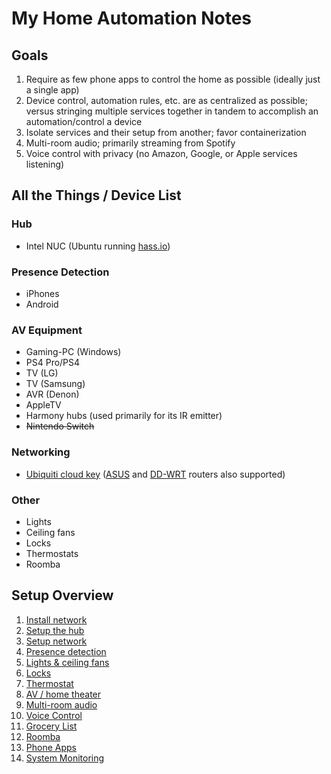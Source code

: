 # My Home Automation Notes

## Goals

1. Require as few phone apps to control the home as possible (ideally just a single app)
2. Device control, automation rules, etc. are as centralized as possible; versus stringing multiple services together in tandem to accomplish an automation/control a device
3. Isolate services and their setup from another; favor containerization
4. Multi-room audio; primarily streaming from Spotify
5. Voice control with privacy (no Amazon, Google, or Apple services listening)

## All the Things / Device List

### Hub

- Intel NUC (Ubuntu running [hass.io](https://www.home-assistant.io/hassio/))

### Presence Detection

- iPhones
- Android

### AV Equipment

- Gaming-PC (Windows)
- PS4 Pro/PS4
- TV (LG)
- TV (Samsung)
- AVR (Denon)
- AppleTV
- Harmony hubs (used primarily for its IR emitter)
- ~~Nintendo Switch~~

### Networking

- [Ubiquiti cloud key](https://www.ui.com/unifi/unifi-cloud-key/) ([ASUS](https://www.home-assistant.io/integrations/asuswrt/) and [DD-WRT](https://www.home-assistant.io/integrations/ddwrt/) routers also supported)

### Other

- Lights
- Ceiling fans
- Locks
- Thermostats
- Roomba

## Setup Overview

1. [Install network](install-network.md)
2. [Setup the hub](setup-hub.md)
3. [Setup network](setup-network.md)
4. [Presence detection](presence-detection.md)
5. [Lights & ceiling fans](lights-and-ceiling-fans.md)
6. [Locks](locks.md)
7. [Thermostat](thermostat.md)
8. [AV / home theater](av.md)
9. [Multi-room audio](multi-room-audio.md)
10. [Voice Control](voice-control.md)
11. [Grocery List](grocery-list.md)
12. [Roomba](roomba.md)
13. [Phone Apps](phone-apps.md)
14. [System Monitoring](system-monitoring.md)
